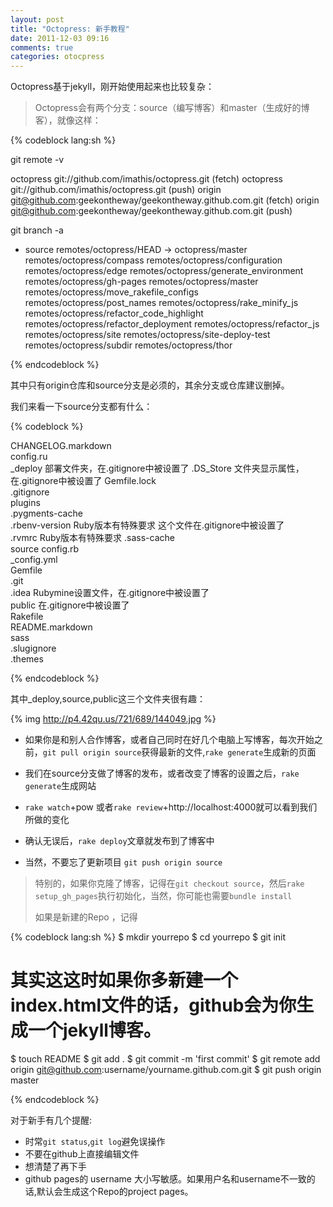 ```yaml
---
layout: post
title: "Octopress: 新手教程"
date: 2011-12-03 09:16
comments: true
categories: otocpress
---
```


Octopress基于jekyll，刚开始使用起来也比较复杂：

>Octopress会有两个分支：source（编写博客）和master（生成好的博客），就像这样：

{% codeblock lang:sh %}

git remote -v

octopress	git://github.com/imathis/octopress.git (fetch)
octopress	git://github.com/imathis/octopress.git (push)
origin	git@github.com:geekontheway/geekontheway.github.com.git (fetch)
origin	git@github.com:geekontheway/geekontheway.github.com.git (push)


git branch -a 

* source
  remotes/octopress/HEAD -> octopress/master
  remotes/octopress/compass
  remotes/octopress/configuration
  remotes/octopress/edge
  remotes/octopress/generate_environment
  remotes/octopress/gh-pages
  remotes/octopress/master
  remotes/octopress/move_rakefile_configs
  remotes/octopress/post_names
  remotes/octopress/rake_minify_js
  remotes/octopress/refactor_code_highlight
  remotes/octopress/refactor_deployment
  remotes/octopress/refactor_js
  remotes/octopress/site
  remotes/octopress/site-deploy-test
  remotes/octopress/subdir
  remotes/octopress/thor

{% endcodeblock %}

其中只有origin仓库和source分支是必须的，其余分支或仓库建议删掉。

我们来看一下source分支都有什么：

{% codeblock %}

CHANGELOG.markdown  
config.ru   
 _deploy  部署文件夹，在.gitignore中被设置了
.DS_Store 文件夹显示属性，在.gitignore中被设置了
Gemfile.lock  
.gitignore  
plugins  
.pygments-cache   
.rbenv-version Ruby版本有特殊要求 这个文件在.gitignore中被设置了   
.rvmrc   Ruby版本有特殊要求
.sass-cache  
source
config.rb           
_config.yml  
Gemfile  
.git          
.idea   Rubymine设置文件，在.gitignore中被设置了    
public  在.gitignore中被设置了  
Rakefile         
README.markdown  
sass    
.slugignore  
.themes

{% endcodeblock %}

其中_deploy,source,public这三个文件夹很有趣：

{% img http://p4.42qu.us/721/689/144049.jpg %}

- 如果你是和别人合作博客，或者自己同时在好几个电脑上写博客，每次开始之前，`git pull origin source`获得最新的文件,`rake generate`生成新的页面

- 我们在source分支做了博客的发布，或者改变了博客的设置之后，`rake generate`生成网站

- `rake watch`+pow 或者`rake review`+http://localhost:4000就可以看到我们所做的变化

- 确认无误后，`rake deploy`文章就发布到了博客中

- 当然，不要忘了更新项目 `git push origin source`

> 特别的，如果你克隆了博客，记得在`git checkout source`，然后`rake setup_gh_pages`执行初始化，当然，你可能也需要`bundle install`
>
> 如果是新建的Repo ，记得

{% codeblock lang:sh %}
$ mkdir yourrepo
$ cd yourrepo
$ git init
# 其实这这时如果你多新建一个index.html文件的话，github会为你生成一个jekyll博客。
$ touch README
$ git add .
$ git commit -m 'first commit'
$ git remote add origin git@github.com:username/yourname.github.com.git
$ git push origin master

{% endcodeblock %}

对于新手有几个提醒:

- 时常`git status`,`git log`避免误操作
- 不要在github上直接编辑文件
- 想清楚了再下手
- github pages的 username 大小写敏感。如果用户名和username不一致的话,默认会生成这个Repo的project pages。

